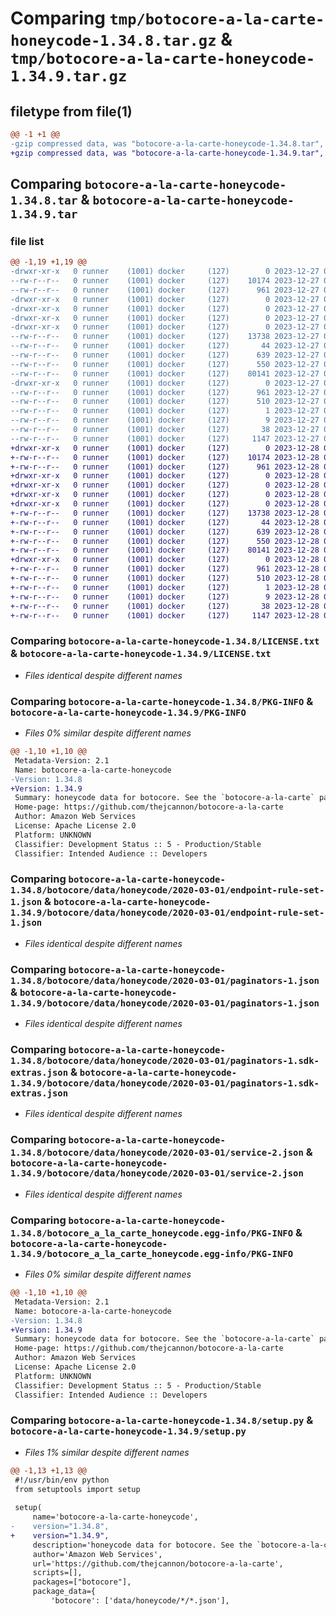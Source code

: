 # Comparing `tmp/botocore-a-la-carte-honeycode-1.34.8.tar.gz` & `tmp/botocore-a-la-carte-honeycode-1.34.9.tar.gz`

## filetype from file(1)

```diff
@@ -1 +1 @@
-gzip compressed data, was "botocore-a-la-carte-honeycode-1.34.8.tar", last modified: Wed Dec 27 01:06:43 2023, max compression
+gzip compressed data, was "botocore-a-la-carte-honeycode-1.34.9.tar", last modified: Thu Dec 28 01:06:45 2023, max compression
```

## Comparing `botocore-a-la-carte-honeycode-1.34.8.tar` & `botocore-a-la-carte-honeycode-1.34.9.tar`

### file list

```diff
@@ -1,19 +1,19 @@
-drwxr-xr-x   0 runner    (1001) docker     (127)        0 2023-12-27 01:06:43.671315 botocore-a-la-carte-honeycode-1.34.8/
--rw-r--r--   0 runner    (1001) docker     (127)    10174 2023-12-27 01:06:43.000000 botocore-a-la-carte-honeycode-1.34.8/LICENSE.txt
--rw-r--r--   0 runner    (1001) docker     (127)      961 2023-12-27 01:06:43.671315 botocore-a-la-carte-honeycode-1.34.8/PKG-INFO
-drwxr-xr-x   0 runner    (1001) docker     (127)        0 2023-12-27 01:06:43.671315 botocore-a-la-carte-honeycode-1.34.8/botocore/
-drwxr-xr-x   0 runner    (1001) docker     (127)        0 2023-12-27 01:06:43.671315 botocore-a-la-carte-honeycode-1.34.8/botocore/data/
-drwxr-xr-x   0 runner    (1001) docker     (127)        0 2023-12-27 01:06:43.671315 botocore-a-la-carte-honeycode-1.34.8/botocore/data/honeycode/
-drwxr-xr-x   0 runner    (1001) docker     (127)        0 2023-12-27 01:06:43.671315 botocore-a-la-carte-honeycode-1.34.8/botocore/data/honeycode/2020-03-01/
--rw-r--r--   0 runner    (1001) docker     (127)    13738 2023-12-27 01:06:29.000000 botocore-a-la-carte-honeycode-1.34.8/botocore/data/honeycode/2020-03-01/endpoint-rule-set-1.json
--rw-r--r--   0 runner    (1001) docker     (127)       44 2023-12-27 01:06:29.000000 botocore-a-la-carte-honeycode-1.34.8/botocore/data/honeycode/2020-03-01/examples-1.json
--rw-r--r--   0 runner    (1001) docker     (127)      639 2023-12-27 01:06:29.000000 botocore-a-la-carte-honeycode-1.34.8/botocore/data/honeycode/2020-03-01/paginators-1.json
--rw-r--r--   0 runner    (1001) docker     (127)      550 2023-12-27 01:06:29.000000 botocore-a-la-carte-honeycode-1.34.8/botocore/data/honeycode/2020-03-01/paginators-1.sdk-extras.json
--rw-r--r--   0 runner    (1001) docker     (127)    80141 2023-12-27 01:06:29.000000 botocore-a-la-carte-honeycode-1.34.8/botocore/data/honeycode/2020-03-01/service-2.json
-drwxr-xr-x   0 runner    (1001) docker     (127)        0 2023-12-27 01:06:43.671315 botocore-a-la-carte-honeycode-1.34.8/botocore_a_la_carte_honeycode.egg-info/
--rw-r--r--   0 runner    (1001) docker     (127)      961 2023-12-27 01:06:43.000000 botocore-a-la-carte-honeycode-1.34.8/botocore_a_la_carte_honeycode.egg-info/PKG-INFO
--rw-r--r--   0 runner    (1001) docker     (127)      510 2023-12-27 01:06:43.000000 botocore-a-la-carte-honeycode-1.34.8/botocore_a_la_carte_honeycode.egg-info/SOURCES.txt
--rw-r--r--   0 runner    (1001) docker     (127)        1 2023-12-27 01:06:43.000000 botocore-a-la-carte-honeycode-1.34.8/botocore_a_la_carte_honeycode.egg-info/dependency_links.txt
--rw-r--r--   0 runner    (1001) docker     (127)        9 2023-12-27 01:06:43.000000 botocore-a-la-carte-honeycode-1.34.8/botocore_a_la_carte_honeycode.egg-info/top_level.txt
--rw-r--r--   0 runner    (1001) docker     (127)       38 2023-12-27 01:06:43.671315 botocore-a-la-carte-honeycode-1.34.8/setup.cfg
--rw-r--r--   0 runner    (1001) docker     (127)     1147 2023-12-27 01:06:43.000000 botocore-a-la-carte-honeycode-1.34.8/setup.py
+drwxr-xr-x   0 runner    (1001) docker     (127)        0 2023-12-28 01:06:45.178305 botocore-a-la-carte-honeycode-1.34.9/
+-rw-r--r--   0 runner    (1001) docker     (127)    10174 2023-12-28 01:06:44.000000 botocore-a-la-carte-honeycode-1.34.9/LICENSE.txt
+-rw-r--r--   0 runner    (1001) docker     (127)      961 2023-12-28 01:06:45.178305 botocore-a-la-carte-honeycode-1.34.9/PKG-INFO
+drwxr-xr-x   0 runner    (1001) docker     (127)        0 2023-12-28 01:06:45.174306 botocore-a-la-carte-honeycode-1.34.9/botocore/
+drwxr-xr-x   0 runner    (1001) docker     (127)        0 2023-12-28 01:06:45.174306 botocore-a-la-carte-honeycode-1.34.9/botocore/data/
+drwxr-xr-x   0 runner    (1001) docker     (127)        0 2023-12-28 01:06:45.174306 botocore-a-la-carte-honeycode-1.34.9/botocore/data/honeycode/
+drwxr-xr-x   0 runner    (1001) docker     (127)        0 2023-12-28 01:06:45.178305 botocore-a-la-carte-honeycode-1.34.9/botocore/data/honeycode/2020-03-01/
+-rw-r--r--   0 runner    (1001) docker     (127)    13738 2023-12-28 01:06:26.000000 botocore-a-la-carte-honeycode-1.34.9/botocore/data/honeycode/2020-03-01/endpoint-rule-set-1.json
+-rw-r--r--   0 runner    (1001) docker     (127)       44 2023-12-28 01:06:26.000000 botocore-a-la-carte-honeycode-1.34.9/botocore/data/honeycode/2020-03-01/examples-1.json
+-rw-r--r--   0 runner    (1001) docker     (127)      639 2023-12-28 01:06:26.000000 botocore-a-la-carte-honeycode-1.34.9/botocore/data/honeycode/2020-03-01/paginators-1.json
+-rw-r--r--   0 runner    (1001) docker     (127)      550 2023-12-28 01:06:26.000000 botocore-a-la-carte-honeycode-1.34.9/botocore/data/honeycode/2020-03-01/paginators-1.sdk-extras.json
+-rw-r--r--   0 runner    (1001) docker     (127)    80141 2023-12-28 01:06:26.000000 botocore-a-la-carte-honeycode-1.34.9/botocore/data/honeycode/2020-03-01/service-2.json
+drwxr-xr-x   0 runner    (1001) docker     (127)        0 2023-12-28 01:06:45.178305 botocore-a-la-carte-honeycode-1.34.9/botocore_a_la_carte_honeycode.egg-info/
+-rw-r--r--   0 runner    (1001) docker     (127)      961 2023-12-28 01:06:45.000000 botocore-a-la-carte-honeycode-1.34.9/botocore_a_la_carte_honeycode.egg-info/PKG-INFO
+-rw-r--r--   0 runner    (1001) docker     (127)      510 2023-12-28 01:06:45.000000 botocore-a-la-carte-honeycode-1.34.9/botocore_a_la_carte_honeycode.egg-info/SOURCES.txt
+-rw-r--r--   0 runner    (1001) docker     (127)        1 2023-12-28 01:06:45.000000 botocore-a-la-carte-honeycode-1.34.9/botocore_a_la_carte_honeycode.egg-info/dependency_links.txt
+-rw-r--r--   0 runner    (1001) docker     (127)        9 2023-12-28 01:06:45.000000 botocore-a-la-carte-honeycode-1.34.9/botocore_a_la_carte_honeycode.egg-info/top_level.txt
+-rw-r--r--   0 runner    (1001) docker     (127)       38 2023-12-28 01:06:45.178305 botocore-a-la-carte-honeycode-1.34.9/setup.cfg
+-rw-r--r--   0 runner    (1001) docker     (127)     1147 2023-12-28 01:06:44.000000 botocore-a-la-carte-honeycode-1.34.9/setup.py
```

### Comparing `botocore-a-la-carte-honeycode-1.34.8/LICENSE.txt` & `botocore-a-la-carte-honeycode-1.34.9/LICENSE.txt`

 * *Files identical despite different names*

### Comparing `botocore-a-la-carte-honeycode-1.34.8/PKG-INFO` & `botocore-a-la-carte-honeycode-1.34.9/PKG-INFO`

 * *Files 0% similar despite different names*

```diff
@@ -1,10 +1,10 @@
 Metadata-Version: 2.1
 Name: botocore-a-la-carte-honeycode
-Version: 1.34.8
+Version: 1.34.9
 Summary: honeycode data for botocore. See the `botocore-a-la-carte` package for more info.
 Home-page: https://github.com/thejcannon/botocore-a-la-carte
 Author: Amazon Web Services
 License: Apache License 2.0
 Platform: UNKNOWN
 Classifier: Development Status :: 5 - Production/Stable
 Classifier: Intended Audience :: Developers
```

### Comparing `botocore-a-la-carte-honeycode-1.34.8/botocore/data/honeycode/2020-03-01/endpoint-rule-set-1.json` & `botocore-a-la-carte-honeycode-1.34.9/botocore/data/honeycode/2020-03-01/endpoint-rule-set-1.json`

 * *Files identical despite different names*

### Comparing `botocore-a-la-carte-honeycode-1.34.8/botocore/data/honeycode/2020-03-01/paginators-1.json` & `botocore-a-la-carte-honeycode-1.34.9/botocore/data/honeycode/2020-03-01/paginators-1.json`

 * *Files identical despite different names*

### Comparing `botocore-a-la-carte-honeycode-1.34.8/botocore/data/honeycode/2020-03-01/paginators-1.sdk-extras.json` & `botocore-a-la-carte-honeycode-1.34.9/botocore/data/honeycode/2020-03-01/paginators-1.sdk-extras.json`

 * *Files identical despite different names*

### Comparing `botocore-a-la-carte-honeycode-1.34.8/botocore/data/honeycode/2020-03-01/service-2.json` & `botocore-a-la-carte-honeycode-1.34.9/botocore/data/honeycode/2020-03-01/service-2.json`

 * *Files identical despite different names*

### Comparing `botocore-a-la-carte-honeycode-1.34.8/botocore_a_la_carte_honeycode.egg-info/PKG-INFO` & `botocore-a-la-carte-honeycode-1.34.9/botocore_a_la_carte_honeycode.egg-info/PKG-INFO`

 * *Files 0% similar despite different names*

```diff
@@ -1,10 +1,10 @@
 Metadata-Version: 2.1
 Name: botocore-a-la-carte-honeycode
-Version: 1.34.8
+Version: 1.34.9
 Summary: honeycode data for botocore. See the `botocore-a-la-carte` package for more info.
 Home-page: https://github.com/thejcannon/botocore-a-la-carte
 Author: Amazon Web Services
 License: Apache License 2.0
 Platform: UNKNOWN
 Classifier: Development Status :: 5 - Production/Stable
 Classifier: Intended Audience :: Developers
```

### Comparing `botocore-a-la-carte-honeycode-1.34.8/setup.py` & `botocore-a-la-carte-honeycode-1.34.9/setup.py`

 * *Files 1% similar despite different names*

```diff
@@ -1,13 +1,13 @@
 #!/usr/bin/env python
 from setuptools import setup
 
 setup(
     name='botocore-a-la-carte-honeycode',
-    version="1.34.8",
+    version="1.34.9",
     description='honeycode data for botocore. See the `botocore-a-la-carte` package for more info.',
     author='Amazon Web Services',
     url='https://github.com/thejcannon/botocore-a-la-carte',
     scripts=[],
     packages=["botocore"],
     package_data={
         'botocore': ['data/honeycode/*/*.json'],
```

